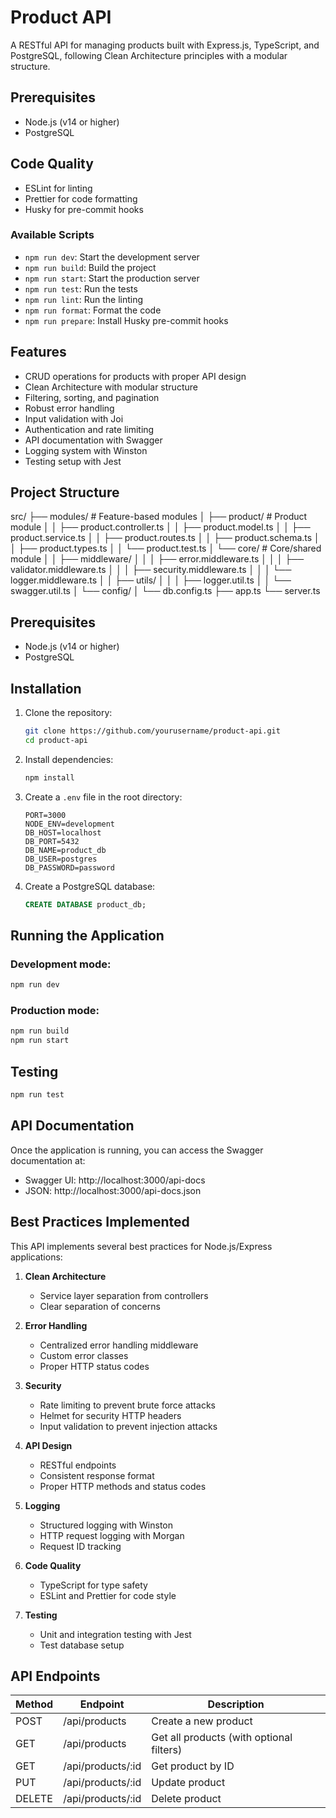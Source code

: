 # Product API

A RESTful API for managing products built with Express.js, TypeScript, and PostgreSQL, following Clean Architecture principles with a modular structure.

## Prerequisites

- Node.js (v14 or higher)
- PostgreSQL

## Code Quality

- ESLint for linting
- Prettier for code formatting
- Husky for pre-commit hooks

### Available Scripts

- `npm run dev`: Start the development server
- `npm run build`: Build the project
- `npm run start`: Start the production server
- `npm run test`: Run the tests
- `npm run lint`: Run the linting
- `npm run format`: Format the code
- `npm run prepare`: Install Husky pre-commit hooks

## Features

- CRUD operations for products with proper API design
- Clean Architecture with modular structure
- Filtering, sorting, and pagination
- Robust error handling
- Input validation with Joi
- Authentication and rate limiting
- API documentation with Swagger
- Logging system with Winston
- Testing setup with Jest

## Project Structure

src/
├── modules/ # Feature-based modules
│ ├── product/ # Product module
│ │ ├── product.controller.ts
│ │ ├── product.model.ts
│ │ ├── product.service.ts
│ │ ├── product.routes.ts
│ │ ├── product.schema.ts
│ │ ├── product.types.ts
│ │ └── product.test.ts
│ └── core/ # Core/shared module
│ │ ├── middleware/
│ │ │ ├── error.middleware.ts
│ │ │ ├── validator.middleware.ts
│ │ │ ├── security.middleware.ts
│ │ │ └── logger.middleware.ts
│ │ ├── utils/
│ │ │ ├── logger.util.ts
│ │ └── swagger.util.ts
│ └── config/
│ └── db.config.ts
├── app.ts
└── server.ts

## Prerequisites

- Node.js (v14 or higher)
- PostgreSQL

## Installation

1. Clone the repository:

   ```bash
   git clone https://github.com/yourusername/product-api.git
   cd product-api
   ```

2. Install dependencies:

   ```bash
   npm install
   ```

3. Create a `.env` file in the root directory:

   ```
   PORT=3000
   NODE_ENV=development
   DB_HOST=localhost
   DB_PORT=5432
   DB_NAME=product_db
   DB_USER=postgres
   DB_PASSWORD=password
   ```

4. Create a PostgreSQL database:
   ```sql
   CREATE DATABASE product_db;
   ```

## Running the Application

### Development mode:

```bash
npm run dev
```

### Production mode:

```bash
npm run build
npm run start
```

## Testing

```bash
npm run test
```

## API Documentation

Once the application is running, you can access the Swagger documentation at:

- Swagger UI: http://localhost:3000/api-docs
- JSON: http://localhost:3000/api-docs.json

## Best Practices Implemented

This API implements several best practices for Node.js/Express applications:

1. **Clean Architecture**

   - Service layer separation from controllers
   - Clear separation of concerns

2. **Error Handling**

   - Centralized error handling middleware
   - Custom error classes
   - Proper HTTP status codes

3. **Security**

   - Rate limiting to prevent brute force attacks
   - Helmet for security HTTP headers
   - Input validation to prevent injection attacks

4. **API Design**

   - RESTful endpoints
   - Consistent response format
   - Proper HTTP methods and status codes

5. **Logging**

   - Structured logging with Winston
   - HTTP request logging with Morgan
   - Request ID tracking

6. **Code Quality**

   - TypeScript for type safety
   - ESLint and Prettier for code style

7. **Testing**
   - Unit and integration testing with Jest
   - Test database setup

## API Endpoints

| Method | Endpoint          | Description                              |
| ------ | ----------------- | ---------------------------------------- |
| POST   | /api/products     | Create a new product                     |
| GET    | /api/products     | Get all products (with optional filters) |
| GET    | /api/products/:id | Get product by ID                        |
| PUT    | /api/products/:id | Update product                           |
| DELETE | /api/products/:id | Delete product                           |
